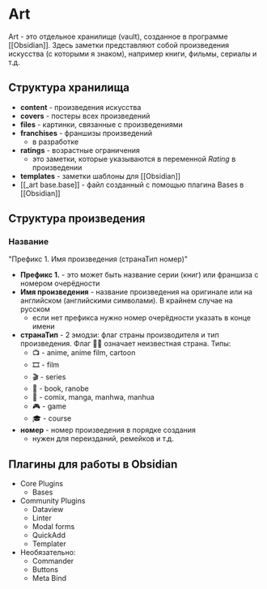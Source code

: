 # Art

Art - это отдельное хранилище (vault), созданное в программе [[Obsidian]]. Здесь заметки представляют собой произведения искусства (с которыми я знаком), например книги, фильмы, сериалы и т.д.

## Структура хранилища

- **content** - произведения искусства
- **covers** - постеры всех произведений
- **files** - картинки, связанные с произведениями
- **franchises** - франшизы произведений
	- в разработке
- **ratings** - возрастные ограничения
	- это заметки, которые указываются в переменной _Rating_ в произведении
- **templates** - заметки шаблоны для [[Obsidian]]
- [[_art base.base]] - файл созданный с помощью плагина Bases в [[Obsidian]]

## Структура произведения

### Название

"Префикс 1. Имя произведения (странаТип номер)"

- **Префикс 1.** - это может быть название серии (книг) или франшиза с номером очерëдности
- **Имя произведения** - название произведения на оригинале или на английском (английскими символами). В крайнем случае на русском
	- если нет префикса нужно номер очерëдности указать в конце имени
- **странаТип** - 2 эмодзи: флаг страны производителя и тип произведения. Флаг 🏴‍☠️ означает неизвестная страна. Типы:
	- 📺 - anime, anime film, cartoon
	- 🎞 - film
	- 🎬 - series
	- 📘 - book, ranobe
	- 📗 - comix, manga, manhwa, manhua
	- 🎮 - game
	- 🎓 - course
- **номер** - номер произведения в порядке создания
	- нужен для переизданий, ремейков и т.д.

## Плагины для работы в Obsidian

- Core Plugins
	- Bases
- Community Plugins
	- Dataview
	- Linter
	- Modal forms
	- QuickAdd
	- Templater
- Необязательно:
	- Commander
	- Buttons
	- Meta Bind